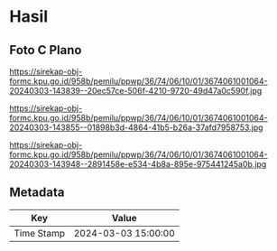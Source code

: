 # Hasil

## Foto C Plano

https://sirekap-obj-formc.kpu.go.id/958b/pemilu/ppwp/36/74/06/10/01/3674061001064-20240303-143839--20ec57ce-506f-4210-9720-49d47a0c590f.jpg

https://sirekap-obj-formc.kpu.go.id/958b/pemilu/ppwp/36/74/06/10/01/3674061001064-20240303-143855--01898b3d-4864-41b5-b26a-37afd7958753.jpg

https://sirekap-obj-formc.kpu.go.id/958b/pemilu/ppwp/36/74/06/10/01/3674061001064-20240303-143948--2891458e-e534-4b8a-895e-975441245a0b.jpg


## Metadata

| Key        | Value               |
| ---------- | ------------------- |
| Time Stamp | 2024-03-03 15:00:00 |




